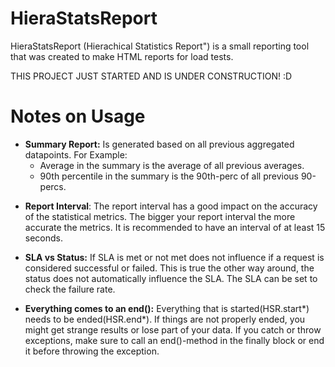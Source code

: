 # HieraStatsReport
HieraStatsReport (Hierachical Statistics Report") is a small reporting tool that was created to make HTML reports for load tests.

THIS PROJECT JUST STARTED AND IS UNDER CONSTRUCTION! :D

# Notes on Usage
- **Summary Report:** Is generated based on all previous aggregated datapoints. For Example:
	- Average in the summary is the average of all previous averages.
	- 90th percentile in the summary is the 90th-perc of all previous 90-percs.
	
* **Report Interval**: The report interval has a good impact on the accuracy of the statistical metrics. The bigger your report interval the more accurate the metrics. It is recommended to have an interval of at least 15 seconds.   

* **SLA vs Status:** If SLA is met or not met does not influence if a request is considered successful or failed. This is true the other way around, the status does not automatically influence the SLA. The SLA can be set to check the failure rate.

* **Everything comes to an end():** Everything that is started(HSR.start*) needs to be ended(HSR.end*). If things are not properly ended, you might get strange results or lose part of your data. If you catch or throw exceptions, make sure to call an end()-method in the finally block or end it before throwing the exception.
